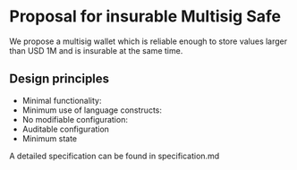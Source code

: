 # Proposal for insurable Multisig Safe ###

We propose a multisig wallet which is reliable enough to store 
values larger than USD 1M and is insurable at the same time.

## Design principles ##

* Minimal functionality: 
* Minimum use of language constructs:
* No modifiable configuration: 
* Auditable configuration
* Minimum state

A detailed specification can be found in specification.md
